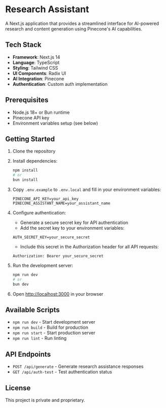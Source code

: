 # Research Assistant

A Next.js application that provides a streamlined interface for AI-powered research and content generation using Pinecone's AI capabilities.

## Tech Stack

- **Framework**: Next.js 14
- **Language**: TypeScript
- **Styling**: Tailwind CSS
- **UI Components**: Radix UI
- **AI Integration**: Pinecone
- **Authentication**: Custom auth implementation

## Prerequisites

- Node.js 18+ or Bun runtime
- Pinecone API key
- Environment variables setup (see below)

## Getting Started

1. Clone the repository
2. Install dependencies:
   ```bash
   npm install
   # or
   bun install
   ```
3. Copy `.env.example` to `.env.local` and fill in your environment variables:

   ```
   PINECONE_API_KEY=your_api_key
   PINECONE_ASSISTANT_NAME=your_assistant_name
   ```

4. Configure authentication:

   - Generate a secure secret key for API authentication
   - Add the secret key to your environment variables:

   ```
   AUTH_SECRET_KEY=your_secure_secret
   ```

   - Include this secret in the Authorization header for all API requests:

   ```
   Authorization: Bearer your_secure_secret
   ```

5. Run the development server:

   ```bash
   npm run dev
   # or
   bun dev
   ```

6. Open [http://localhost:3000](http://localhost:3000) in your browser

## Available Scripts

- `npm run dev` - Start development server
- `npm run build` - Build for production
- `npm run start` - Start production server
- `npm run lint` - Run linting

## API Endpoints

- `POST /api/generate` - Generate research assistance responses
- `GET /api/auth-test` - Test authentication status

## License

This project is private and proprietary.
